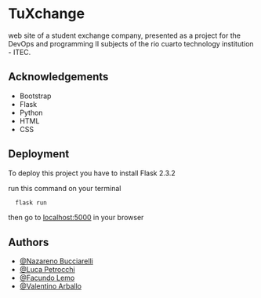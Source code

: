 
# TuXchange

web site of a student exchange company, presented as a project for the DevOps and programming II subjects of the rio cuarto technology institution - ITEC.


## Acknowledgements

 - Bootstrap
 - Flask
 - Python
 - HTML
 - CSS

 


## Deployment

To deploy this project you have to install Flask 2.3.2

run this command on your terminal

```bash
  flask run
```

then go to [localhost:5000](http://localhost:5000/) in your browser


## Authors

- [@Nazareno Bucciarelli](https://github.com/nazabucciarelliITEC)
- [@Luca Petrocchi](https://github.com/LucaPetrocchi)
- [@Facundo Lemo](https://github.com/FacundoEsteban-Lemo)
- [@Valentino Arballo](https://github.com/valentinoarballo)


